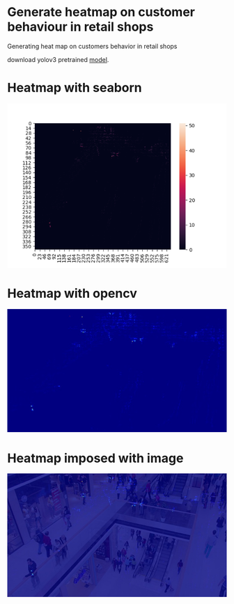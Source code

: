 # Generate heatmap on customer behaviour in retail shops
Generating heat map on customers behavior in retail shops

download yolov3 pretrained [model](https://drive.google.com/file/d/1jNen-em-3JG1uO9iwoBep6xpTAt6se54/view?usp=sharing).

<h1>Heatmap with seaborn</h1>

![](result/testplot.png )

<h1>Heatmap with opencv</h1>

![](result/cv2_heatmap.jpg )

<h1>Heatmap imposed with image</h1>

![](result/cv2_imposed.jpg )
